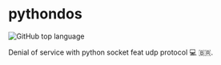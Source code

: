 # pythondos

![GitHub top language](https://img.shields.io/github/languages/top/jhonashenrique/pythondos)

Denial of service with python socket feat udp protocol 💻 🇧🇷. 
